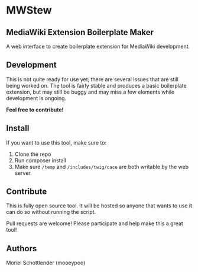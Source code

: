 # MWStew
## MediaWiki Extension Boilerplate Maker

A web interface to create boilerplate extension for MediaWiki development.

## Development
This is not quite ready for use yet; there are several issues that are still being worked on. The tool is fairly stable and produces a basic boilerplate extension, but may still be buggy and may miss a few elements while development is ongoing.

**Feel free to contribute!**

## Install
If you want to use this tool, make sure to:

1. Clone the repo
2. Run composer install
3. Make sure `/temp` and `/includes/twig/cace` are both writable by the web server.

## Contribute
This is fully open source tool. It will be hosted so anyone that wants to use it can do so without running the script.

Pull requests are welcome! Please participate and help make this a great tool!

## Authors
Moriel Schottlender (mooeypoo)